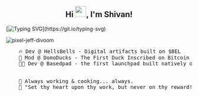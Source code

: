 <h2 align="center">Hi <img src="https://raw.githubusercontent.com/MartinHeinz/MartinHeinz/master/wave.gif" width="30px">, I'm Shivan! </h2> 

[![Typing SVG](https://readme-typing-svg.demolab.com?font=Merienda&size=35&duration=3500&pause=700&color=f75c7e&center=true&vCenter=true&height=75&width=1300px&lines=Hello+There+!;Welcome+To+My+Profile+!;)](https://git.io/typing-svg)

![pixel-jeff-divoom](https://github.com/ShivgunGaming/ShivgunGaming/assets/102505925/5032d450-7ae7-496a-acff-73ff389b8dbb)

<pre>
    🔥 Dev @ HellsBells - Digital artifacts built on $BEL
    🦆 Mod @ DomoDucks - The First Duck Inscribed on Bitcoin
    👨‍💻 Dev @ Basedpad - the first launchpad built natively on Bitcoin!
    <br>
    🍳 Always working & cooking... always.
    💖 "Set thy heart upon thy work, but never on thy reward!" - Lord Krishna
</pre>
